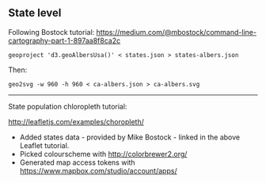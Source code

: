 ## State level

Following Bostock tutorial: https://medium.com/@mbostock/command-line-cartography-part-1-897aa8f8ca2c

`geoproject 'd3.geoAlbersUsa()' < states.json > states-albers.json`

Then:

`geo2svg -w 960 -h 960 < ca-albers.json > ca-albers.svg`

---

State population chloropleth tutorial:

http://leafletjs.com/examples/choropleth/

* Added states data - provided by Mike Bostock - linked in the above Leaflet tutorial.
* Picked colourscheme with http://colorbrewer2.org/
* Generated map access tokens with https://www.mapbox.com/studio/account/apps/
